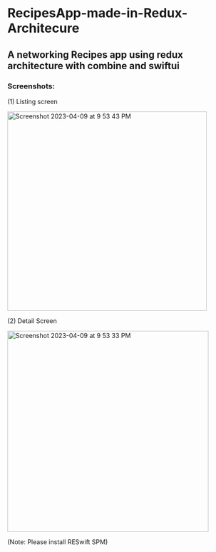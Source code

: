 # RecipesApp-made-in-Redux-Architecure #
## A networking Recipes app using redux architecture with combine and swiftui ##

### Screenshots: ### 

(1) Listing screen

<img width="447" alt="Screenshot 2023-04-09 at 9 53 43 PM" src="https://user-images.githubusercontent.com/6280238/230796134-83e7f8fc-5925-4595-af47-95d73aee5abd.png">

(2) Detail Screen

<img width="451" alt="Screenshot 2023-04-09 at 9 53 33 PM" src="https://user-images.githubusercontent.com/6280238/230796139-77839138-abe4-4167-bdcf-cbde4996c10b.png">

(Note: Please install RESwift SPM)
